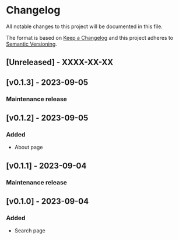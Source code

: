 # Changelog

All notable changes to this project will be documented in this file.

The format is based on [Keep a Changelog](http://keepachangelog.com/en/1.0.0/) and this project adheres to [Semantic Versioning](http://semver.org/spec/v2.0.0.html).

## [Unreleased] - XXXX-XX-XX

## [v0.1.3] -  2023-09-05

### Maintenance release



## [v0.1.2] -  2023-09-05

### Added

- About page



## [v0.1.1] -  2023-09-04

### Maintenance release



## [v0.1.0] -  2023-09-04

### Added

- Search page

